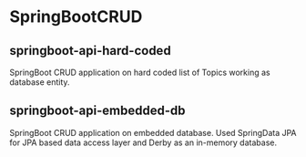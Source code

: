 # SpringBootCRUD

## springboot-api-hard-coded
SpringBoot CRUD application on hard coded list of Topics working as database entity.

## springboot-api-embedded-db
SpringBoot CRUD application on embedded database.
Used SpringData JPA for JPA based data access layer and Derby as an in-memory database.
